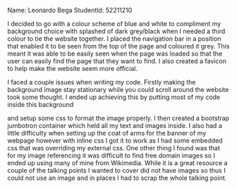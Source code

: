 Name: Leonardo Bega
StudentId: 52211210

I decided to go with a colour scheme of blue and white to compliment my background choice with splashed of dark grey/black when I needed a third colour to tie the website together. I placed the navigation bar in a position that enabled it to be seen from the top of the page and coloured it grey. This meant it was able to be easily seen when the page was loaded so that the user can easily find the page that they want to find. I also created a favicon to help make the website seem more official. 


I faced a couple issues when writing my code. Firstly making the background image stay stationary while you could scroll around the website took some thought. I ended up achieving this by putting most of my code inside this background <div> and setup some css to format the image properly. I then created a bootstrap jumbotron container which held all my text and images inside. I also had a little difficulty when setting up the coat of arms for the banner of my webpage however with inline css I got it to work as I had some embedded css that was overriding my external css. One other thing I found was that for my image referencing it was difficult to find free domain images so I ended up using many of mine from Wikimedia. While it is a great resource a couple of the talking points I wanted to cover did not have images so thus I could not use an image and in places I had to scrap the whole talking point. 
